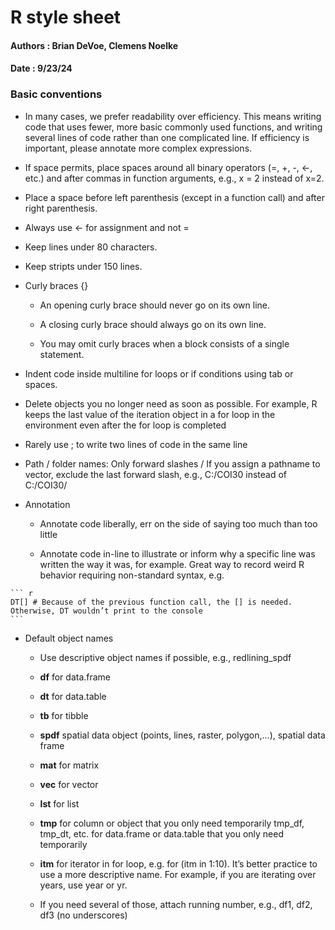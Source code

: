 # R style sheet

#### Authors : Brian DeVoe, Clemens Noelke

#### Date : 9/23/24

### Basic conventions

-   In many cases, we prefer readability over efficiency. This means writing code that uses fewer, more basic commonly used functions, and writing several lines of code rather than one complicated line. If efficiency is important, please annotate more complex expressions.

-   If space permits, place spaces around all binary operators (=, +, -, \<-, etc.) and after commas in function arguments, e.g., x = 2 instead of x=2.

-   Place a space before left parenthesis (except in a function call) and after right parenthesis.

-   Always use ← for assignment and not =

-   Keep lines under 80 characters.

-   Keep stripts under 150 lines.

-   Curly braces {}

    -   An opening curly brace should never go on its own line.

    -   A closing curly brace should always go on its own line.

    -   You may omit curly braces when a block consists of a single statement.

-   Indent code inside multiline for loops or if conditions using tab or spaces.

-   Delete objects you no longer need as soon as possible. For example, R keeps the last value of the iteration object in a for loop in the environment even after the for loop is completed

-   Rarely use ; to write two lines of code in the same line

-   Path / folder names: Only forward slashes / If you assign a pathname to vector, exclude the last forward slash, e.g., C:/COI30 instead of C:/COI30/

-   Annotation

    -   Annotate code liberally, err on the side of saying too much than too little

    -   Annotate code in-line to illustrate or inform why a specific line was written the way it was, for example. Great way to record weird R behavior requiring non-standard syntax, e.g.

````         
``` r
DT[] # Because of the previous function call, the [] is needed. Otherwise, DT wouldn’t print to the console
```
````

-   Default object names

    -   Use descriptive object names if possible, e.g., redlining_spdf

    -   **df** for data.frame

    -   **dt** for data.table

    -   **tb** for tibble

    -   **spdf** spatial data object (points, lines, raster, polygon,...), spatial data frame

    -   **mat** for matrix

    -   **vec** for vector

    -   **lst** for list

    -   **tmp** for column or object that you only need temporarily tmp_df, tmp_dt, etc. for data.frame or data.table that you only need temporarily

    -   **itm** for iterator in for loop, e.g. for (itm in 1:10). It’s better practice to use a more descriptive name. For example, if you are iterating over years, use year or yr.

    -   If you need several of those, attach running number, e.g., df1, df2, df3 (no underscores)

